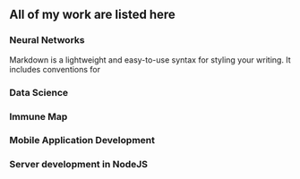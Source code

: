 ## All of my work are listed here



### Neural Networks

Markdown is a lightweight and easy-to-use syntax for styling your writing. It includes conventions for


### Data Science 



### Immune Map



### Mobile Application Development



### Server development in NodeJS


